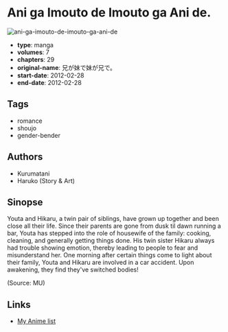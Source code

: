 # Ani ga Imouto de Imouto ga Ani de.

![ani-ga-imouto-de-imouto-ga-ani-de](https://cdn.myanimelist.net/images/manga/2/102693.jpg)

-   **type**: manga
-   **volumes**: 7
-   **chapters**: 29
-   **original-name**: 兄が妹で妹が兄で。
-   **start-date**: 2012-02-28
-   **end-date**: 2012-02-28

## Tags

-   romance
-   shoujo
-   gender-bender

## Authors

-   Kurumatani
-   Haruko (Story & Art)

## Sinopse

Youta and Hikaru, a twin pair of siblings, have grown up together and been close all their life. Since their parents are gone from dusk til dawn running a bar, Youta has stepped into the role of housewife of the family: cooking, cleaning, and generally getting things done. His twin sister Hikaru always had trouble showing emotion, thereby leading to people to fear and misunderstand her. One morning after certain things come to light about their family, Youta and Hikaru are involved in a car accident. Upon awakening, they find they've switched bodies!

(Source: MU)

## Links

-   [My Anime list](https://myanimelist.net/manga/39987/Ani_ga_Imouto_de_Imouto_ga_Ani_de)
